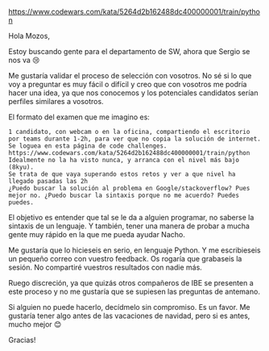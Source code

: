 <https://www.codewars.com/kata/5264d2b162488dc400000001/train/python>

 Hola Mozos,

Estoy buscando gente para el departamento de SW, ahora que Sergio se nos va 😢

Me gustaría validar el proceso de selección con vosotros. No sé si lo que voy a preguntar es muy fácil o difícil y creo que con vosotros me podría hacer una idea, ya que nos conocemos y los potenciales candidatos serían perfiles similares a vosotros.

El formato del examen que me imagino es:

    1 candidato, con webcam o en la oficina, compartiendo el escritorio por teams durante 1-2h, para ver que no copia la solución de internet.
    Se loguea en esta página de code challenges. https://www.codewars.com/kata/5264d2b162488dc400000001/train/python Idealmente no la ha visto nunca, y arranca con el nivel más bajo (8kyu).
    Se trata de que vaya superando estos retos y ver a que nivel ha llegado pasadas las 2h
    ¿Puedo buscar la solución al problema en Google/stackoverflow? Pues mejor no. ¿Puedo buscar la sintaxis porque no me acuerdo? Puedes puedes. 

El objetivo es entender que tal se le da a alguien programar, no saberse la sintaxis de un lenguaje. Y también, tener una manera de probar a mucha gente muy rápido en la que me pueda ayudar Nacho.

Me gustaría que lo hicieseis en serio, en lenguaje Python. Y me escribieseis un pequeño correo con vuestro feedback. Os rogaría que grabaseis la sesión. No compartiré vuestros resultados con nadie más.

Ruego discreción, ya que quizás otros compañeros de IBE se presenten a este proceso y no me gustaría que se supiesen las preguntas de antemano.

Si alguien no puede hacerlo, decídmelo sin compromiso. Es un favor. Me gustaría tener algo antes de las vacaciones de navidad, pero si es antes, mucho mejor 😊

Gracias!
